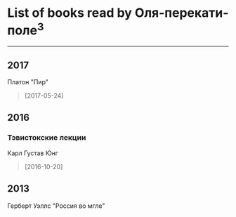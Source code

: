 # List of books read by Оля-перекати-поле<sup>3</sup>
---

## 2017

Платон "Пир"
> [2017-05-24] 



## 2016

### Тэвистокские лекции
Карл Густав Юнг
> [2016-10-20] 



## 2013

Герберт Уэллс "Россия во мгле"



